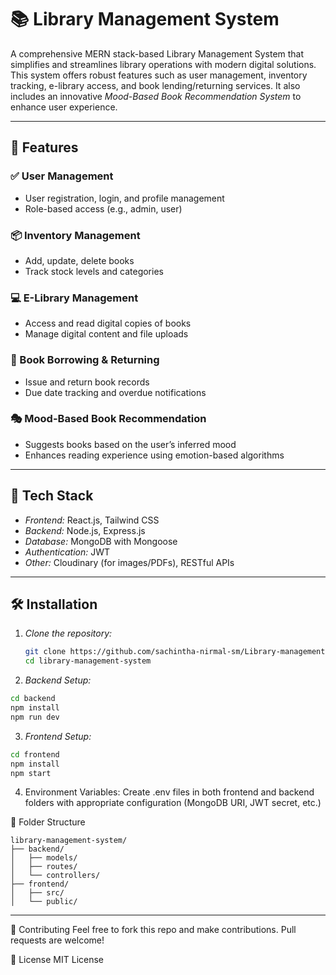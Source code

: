 # 📚 Library Management System

A comprehensive MERN stack-based Library Management System that simplifies and streamlines library operations with modern digital solutions. This system offers robust features such as user management, inventory tracking, e-library access, and book lending/returning services. It also includes an innovative *Mood-Based Book Recommendation System* to enhance user experience.

---

## 🔧 Features

### ✅ User Management
- User registration, login, and profile management
- Role-based access (e.g., admin, user)

### 📦 Inventory Management
- Add, update, delete books
- Track stock levels and categories

### 💻 E-Library Management
- Access and read digital copies of books
- Manage digital content and file uploads

### 🔄 Book Borrowing & Returning
- Issue and return book records
- Due date tracking and overdue notifications

### 🎭 Mood-Based Book Recommendation
- Suggests books based on the user’s inferred mood
- Enhances reading experience using emotion-based algorithms

---

## 🚀 Tech Stack

- *Frontend:* React.js, Tailwind CSS
- *Backend:* Node.js, Express.js
- *Database:* MongoDB with Mongoose
- *Authentication:* JWT
- *Other:* Cloudinary (for images/PDFs), RESTful APIs

---

## 🛠 Installation

1. *Clone the repository:*
   ```bash
   git clone https://github.com/sachintha-nirmal-sm/Library-management-system.git
   cd library-management-system
   ```
2. *Backend Setup:*

```bash
cd backend
npm install
npm run dev
```
3. *Frontend Setup:*

```bash
cd frontend
npm install
npm start
```

4. Environment Variables: Create .env files in both frontend and backend folders with appropriate configuration (MongoDB URI, JWT secret, etc.)

📂 Folder Structure
```
library-management-system/
├── backend/
│   ├── models/
│   ├── routes/
│   └── controllers/
├── frontend/
│   ├── src/
│   └── public/

```
---
🤝 Contributing
Feel free to fork this repo and make contributions. Pull requests are welcome!

📄 License
MIT License
